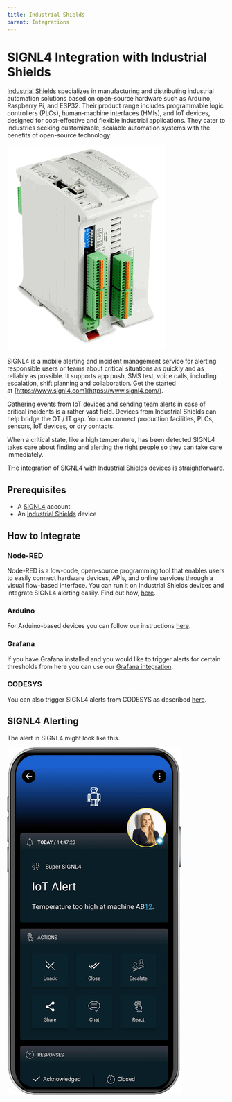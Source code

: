 ```yaml
---
title: Industrial Shields
parent: Integrations
---
```


# SIGNL4 Integration with Industrial Shields

[Industrial Shields](https://www.industrialshields.com/) specializes in manufacturing and distributing industrial automation solutions based on open-source hardware such as Arduino, Raspberry Pi, and ESP32. Their product range includes programmable logic controllers (PLCs), human-machine interfaces (HMIs), and IoT devices, designed for cost-effective and flexible industrial applications. They cater to industries seeking customizable, scalable automation systems with the benefits of open-source technology.

![Industrial Shields](industrial-shields-device.png)

SIGNL4 is a mobile alerting and incident management service for alerting responsible users or teams about critical situations as quickly and as reliably as possible. It supports app push, SMS test, voice calls, including escalation, shift planning and collaboration. Get the started at [https://www.signl4.com](https://www.signl4.com/).

Gathering events from IoT devices and sending team alerts in case of critical incidents is a rather vast field. Devices from Industrial Shields can help bridge the OT / IT gap. You can connect production facilities, PLCs, sensors, IoT devices, or dry contacts.

When a critical state, like a high temperature, has been detected SIGNL4 takes care about finding and alerting the right people so they can take care immediately.

THe integration of SIGNL4 with Industrial Shields devices is straightforward.

## Prerequisites
- A [SIGNL4](https://www.signl4.com/) account
- An [Industrial Shields](https://www.industrialshields.com/) device

## How to Integrate

### Node-RED

Node-RED is a low-code, open-source programming tool that enables users to easily connect hardware devices, APIs, and online services through a visual flow-based interface. You can run it on Industrial Shields devices and integrate SIGNL4 alerting easily. Find out how, [here](https://docs.signl4.com/integrations/node-red/node-red.html).

### Arduino

For Arduino-based devices you can follow our instructions [here](https://docs.signl4.com/integrations/arduino/arduino.html).

### Grafana

If you have Grafana installed and you would like to trigger alerts for certain thresholds from here you can use our [Grafana integration](https://docs.signl4.com/integrations/grafana/grafana.html).

### CODESYS

You can also trigger SIGNL4 alerts from CODESYS as described [here](https://docs.signl4.com/integrations/codesys/codesys.html). 

## SIGNL4 Alerting

The alert in SIGNL4 might look like this.

![SIGNL4 Alert](signl4-iot.png)
